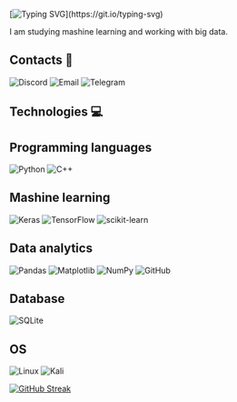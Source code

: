 [![Typing SVG](https://readme-typing-svg.demolab.com/?lines=Hi+I'm+merci+!;Let's+approximate+together+!)](https://git.io/typing-svg)

I am studying mashine learning and working with big data.

## Contacts 📲
![Discord](https://img.shields.io/badge/Discord-Merci%232747-red)
![Email](https://img.shields.io/badge/Email-entertomerci%40gmail.com-red)
![Telegram](https://img.shields.io/badge/Telegram-Merci-red)

## Technologies 💻
## Programming languages
![Python](https://img.shields.io/badge/python-3670A0?style=for-the-badge&logo=python&logoColor=ffdd54)
![C++](https://img.shields.io/badge/c++-%2300599C.svg?style=for-the-badge&logo=c%2B%2B&logoColor=white)

## Mashine learning
![Keras](https://img.shields.io/badge/Keras-%23D00000.svg?style=for-the-badge&logo=Keras&logoColor=white)
![TensorFlow](https://img.shields.io/badge/TensorFlow-%23FF6F00.svg?style=for-the-badge&logo=TensorFlow&logoColor=white)
![scikit-learn](https://img.shields.io/badge/scikit--learn-%23F7931E.svg?style=for-the-badge&logo=scikit-learn&logoColor=white)

## Data analytics
![Pandas](https://img.shields.io/badge/pandas-%23150458.svg?style=for-the-badge&logo=pandas&logoColor=white)
![Matplotlib](https://img.shields.io/badge/Matplotlib-%23ffffff.svg?style=for-the-badge&logo=Matplotlib&logoColor=black)
![NumPy](https://img.shields.io/badge/numpy-%23013243.svg?style=for-the-badge&logo=numpy&logoColor=white)
![GitHub](https://img.shields.io/badge/github-%23121011.svg?style=for-the-badge&logo=github&logoColor=white)

## Database
![SQLite](https://img.shields.io/badge/sqlite-%2307405e.svg?style=for-the-badge&logo=sqlite&logoColor=white)

## OS
![Linux](https://img.shields.io/badge/Linux-FCC624?style=for-the-badge&logo=linux&logoColor=black)
![Kali](https://img.shields.io/badge/Kali-268BEE?style=for-the-badge&logo=kalilinux&logoColor=white)

[![GitHub Streak](https://streak-stats.demolab.com?user=YeaMerci&theme=violet-punch&hide_border=true&border_radius=5&date_format=%5BY%20%5DM%20j)](https://git.io/streak-stats)
